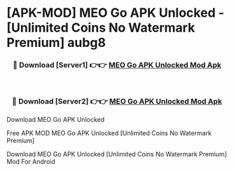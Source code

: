 # [APK-MOD] MEO Go APK Unlocked - [Unlimited Coins No Watermark Premium] aubg8



<div align="center">
<h3>🔴 Download [Server1] 👉👉 <a href="https://momento.my/?title=MEO_Go_APK_Unlocked">MEO Go APK Unlocked Mod Apk</a></h3><br>

<h3>🔴 Download [Server2] 👉👉 <a href="https://momento.my/?title=MEO_Go_APK_Unlocked">MEO Go APK Unlocked Mod Apk</a></h3>
</div>



Download MEO Go APK Unlocked 

Free APK MOD MEO Go APK Unlocked [Unlimited Coins No Watermark Premium]

Download MEO Go APK Unlocked [Unlimited Coins No Watermark Premium] Mod For Android

